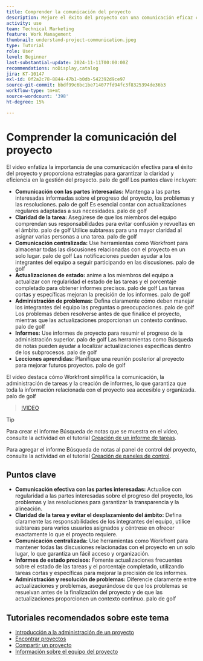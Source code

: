 ```yaml
---
title: Comprender la comunicación del proyecto
description: Mejore el éxito del proyecto con una comunicación eficaz con las partes interesadas, claridad de las tareas, debates centralizados, informes precisos del estado y resolución proactiva de problemas para mantener la alineación y la eficacia.
activity: use
team: Technical Marketing
feature: Work Management
thumbnail: understand-project-communication.jpeg
type: Tutorial
role: User
level: Beginner
last-substantial-update: 2024-11-11T00:00:00Z
recommendations: noDisplay,catalog
jira: KT-10147
exl-id: 0f2a2c78-8844-47b1-b0db-542392d9ce97
source-git-commit: bbdf99c6bc1be714077fd94fc3f8325394de36b3
workflow-type: tm+mt
source-wordcount: '398'
ht-degree: 15%

---
```


# Comprender la comunicación del proyecto

El video enfatiza la importancia de una comunicación efectiva para el éxito del proyecto y proporciona estrategias para garantizar la claridad y eficiencia en la gestión del proyecto. palo de golf Los puntos clave incluyen:
* **Comunicación con las partes interesadas:** Mantenga a las partes interesadas informadas sobre el progreso del proyecto, los problemas y las resoluciones. palo de golf Es esencial contar con actualizaciones regulares adaptadas a sus necesidades. palo de golf
* **Claridad de la tarea:** Asegúrese de que los miembros del equipo comprendan sus responsabilidades para evitar confusión y revueltas en el ámbito. palo de golf Utilice subtareas para una mayor claridad al asignar varias personas a una tarea. palo de golf
* **Comunicación centralizada:** Use herramientas como Workfront para almacenar todas las discusiones relacionadas con el proyecto en un solo lugar. palo de golf Las notificaciones pueden ayudar a los integrantes del equipo a seguir participando en las discusiones. palo de golf
* **Actualizaciones de estado:** anime a los miembros del equipo a actualizar con regularidad el estado de las tareas y el porcentaje completado para obtener informes precisos. palo de golf Las tareas cortas y específicas mejoran la precisión de los informes. palo de golf
* **Administración de problemas:** Defina claramente cómo deben manejar los integrantes del equipo las preguntas o preocupaciones. palo de golf Los problemas deben resolverse antes de que finalice el proyecto, mientras que las actualizaciones proporcionan un contexto continuo. palo de golf
* **Informes:** Use informes de proyecto para resumir el progreso de la administración superior. palo de golf Las herramientas como Búsqueda de notas pueden ayudar a localizar actualizaciones específicas dentro de los subprocesos. palo de golf
* **Lecciones aprendidas:** Planifique una reunión posterior al proyecto para mejorar futuros proyectos. palo de golf

El vídeo destaca cómo Workfront simplifica la comunicación, la administración de tareas y la creación de informes, lo que garantiza que toda la información relacionada con el proyecto sea accesible y organizada. palo de golf

>[!VIDEO](https://video.tv.adobe.com/v/3419150/?quality=12&learn=on&enablevpops=1)

>[!TIP]
>
>Para crear el informe Búsqueda de notas que se muestra en el vídeo, consulte la actividad en el tutorial [Creación de un informe de tareas](https://experienceleague.adobe.com/en/docs/workfront-learn/tutorials-workfront/reporting/basic-reporting/create-a-task-report#activity-1-create-a-note-report-with-prompts).
>
>Para agregar el informe Búsqueda de notas al panel de control del proyecto, consulte la actividad en el tutorial [Creación de paneles de control](https://experienceleague.adobe.com/docs/workfront-learn/tutorials-workfront/reporting/basic-reporting/create-dashboards.html#activity-1-create-a-dashboard).

## Puntos clave

* **Comunicación efectiva con las partes interesadas:** Actualice con regularidad a las partes interesadas sobre el progreso del proyecto, los problemas y las resoluciones para garantizar la transparencia y la alineación.
* **Claridad de la tarea y evitar el desplazamiento del ámbito:** Defina claramente las responsabilidades de los integrantes del equipo, utilice subtareas para varios usuarios asignados y céntrese en ofrecer exactamente lo que el proyecto requiere.
* **Comunicación centralizada:** Use herramientas como Workfront para mantener todas las discusiones relacionadas con el proyecto en un solo lugar, lo que garantiza un fácil acceso y organización.
* **Informes de estado precisos:** Fomente actualizaciones frecuentes sobre el estado de las tareas y el porcentaje completado, utilizando tareas cortas y específicas para mejorar la precisión de los informes.
* **Administración y resolución de problemas:** Diferencie claramente entre actualizaciones y problemas, asegurándose de que los problemas se resuelvan antes de la finalización del proyecto y de que las actualizaciones proporcionen un contexto continuo. palo de golf


## Tutoriales recomendados sobre este tema

* [Introducción a la administración de un proyecto](/help/manage-work/projects/getting-started-manage-a-project.md)
* [Encontrar proyectos](/help/manage-work/projects/find-projects.md)
* [Compartir un proyecto](/help/manage-work/projects/share-a-project.md)
* [Información sobre el equipo del proyecto](/help/manage-work/projects/understand-the-project-team.md)

